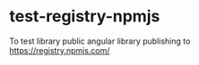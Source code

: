 # test-registry-npmjs
To test library public angular library publishing to https://registry.npmjs.com/
